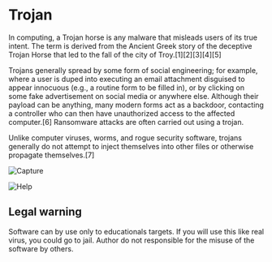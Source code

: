 # Trojan

In computing, a Trojan horse is any malware that misleads users of its true intent. The term is derived from the Ancient Greek story of the deceptive Trojan Horse that led to the fall of the city of Troy.[1][2][3][4][5]

Trojans generally spread by some form of social engineering; for example, where a user is duped into executing an email attachment disguised to appear innocuous (e.g., a routine form to be filled in), or by clicking on some fake advertisement on social media or anywhere else. Although their payload can be anything, many modern forms act as a backdoor, contacting a controller who can then have unauthorized access to the affected computer.[6] Ransomware attacks are often carried out using a trojan.

Unlike computer viruses, worms, and rogue security software, trojans generally do not attempt to inject themselves into other files or otherwise propagate themselves.[7]

![Capture](https://user-images.githubusercontent.com/54809176/193475217-fee199e1-ef9b-4ac8-a3d3-749fe261e753.png)


![Help](https://user-images.githubusercontent.com/54809176/193475267-69c2b760-ff36-4468-a7c7-8ff451315843.png)


## Legal warning
Software can by use only to educationals targets. If you will use this like real virus, you could go to jail. Author do not responsible for the misuse of the software by others.
